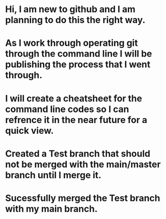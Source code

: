 
# Hi, I am new to github and I am planning to do this the right way.
# As I work through operating git through the command line I will be publishing the process that I went through.
# I will create a cheatsheet for the command line codes so I can refrence it in the near future for a quick view.

# Created a Test branch that should not be merged with the main/master branch until I merge it. 
# Sucessfully merged the Test branch with my main branch.